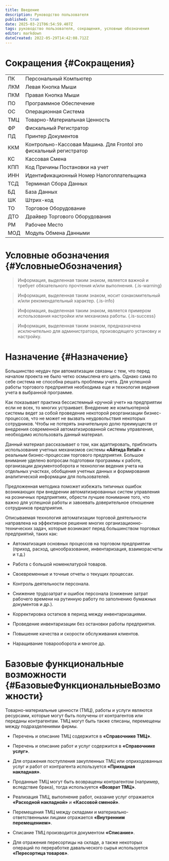 ```yaml
---
title: Введение
description: Руководство пользователя
published: true
date: 2025-03-21T06:54:59.407Z
tags: руководство пользователя, сокращения, условные обозначения
editor: markdown
dateCreated: 2022-05-29T14:42:08.712Z
---
```


# Сокращения {#Сокращения}

|     |     |
| --- | --- |
| ПК  | Персональный Компьютер |
| ЛКМ | Левая Кнопка Мыши |
| ПКМ | Правая Кнопка Мыши |
| ПО  | Программное Обеспечение |
| ОС  | Операционная Система |
| ТМЦ | Товарно-Материальная Ценность |
| ФР  | Фискальный Регистратор |
| ПД  | Принтер Документов |
| ККМ | Контрольно-Кассовая Машина. Для Frontol это фискальный регистратор |
| КС  | Кассовая Смена |
| КПП | Код Причины Постановки на учет |
| ИНН | Идентификационный Номер Налогоплательщика |
| ТСД | Терминал Сбора Данных |
| БД  | База Данных |
| ШК  | Штрих-код |
| ТО  | Торговое Оборудование |
| ДТО | Драйвер Торгового Оборудования |
| РМ  | Рабочее Место |
| МОД | Модуль Обмена Данными |

# Условные обозначения {#УсловныеОбозначения}

> Информация, выделенная таким знаком, является важной и требует обязательного прочтения и/или выполнения.
{.is-warning}

> Информация, выделенная таким знаком, носит ознакомительный и/или рекомендательный характер.
{.is-info}

> Информация, выделенная таким знаком, является примером использования настройки или механизма работы.
{.is-success}

> Информация, выделенная таким знаком, предназначена исключительно для администратора, производящего установку и настройку.


# Назначение {#Назначение}

Большинство неудач при автоматизации связаны с тем, что перед началом проекта не было четко осмыслена его цель. Однако сама по себе система не способна решать проблемы учета. Для успешной работы торгового предприятия необходима еще и технология ведения учета в выбранной программе.

Как показывает практика бессистемный «ручной учет» на предприятии если не всех, то многих устраивает. Внедрение же компьютерной системы ведет за собой проведение некоторой реорганизации бизнес-процессов, что не может не вызвать неудовольствия некоторых сотрудников. Чтобы не потерять значительную долю преимуществ от внедрения современной автоматизированной системы управления, необходимо использовать данный материал.

Данный материал рассказывает о том, как адаптировать, приблизить использование учетных механизмов системы **«Айтида Retail»** к реальным бизнес-процессам торгового предприятия. Большое внимание уделено вопросам подготовки программы к работе, организации документооборота и технологии ведения учета на отдельных участках, обобщения учетных данных и формирования аналитической информации для пользователей.

Предложенная методика поможет избежать типичных ошибок возникающих при внедрении автоматизированных систем управления на розничных предприятиях, обрести лучшее понимание того, что важно для успешной работы и завоевать доверительное отношение сотрудников предприятия.

Описываемая технология автоматизации торговой деятельности направлена на эффективное решение многих организационно-технических задач, которые возникают перед большинством торговых предприятий, таких как:

-   Автоматизация основных процессов на торговом предприятии (приход, расход, ценообразование, инвентаризация, взаиморасчеты и т.д.)

-   Работа с большой номенклатурой товаров.

-   Своевременные и точные отчеты о текущих процессах.

-   Контроль деятельности персонала.

-   Снижение трудозатрат и ошибок персонала (снижение затрат рабочего времени на рутинную работу по заполнению бумажных документов и др.).

-   Корректировка остатков в период между инвентаризациями.

-   Проведение инвентаризации без остановки работы предприятия.

-   Повышение качества и скорости обслуживания клиентов.

-   Наращивание товарооборота и многое др.

# Базовые функциональные возможности {#БазовыеФункциональныеВозможности}

Товарно-материальные ценности (ТМЦ), работы и услуги являются ресурсами, которые могут быть получены от контрагентов или переданы контрагентам. ТМЦ могут быть также списаны, перемещены между подразделениями фирмы.

-   Перечень и описание ТМЦ содержится в **«Справочнике ТМЦ»**.

-   Перечень и описание работ и услуг содержится в **«Справочнике услуг»**.

-   Для отражения поступления закупленных ТМЦ или оприходованных услуг и работ от контрагента используется **«Приходная накладная»**.

-   Проданные ТМЦ могут быть возвращены контрагентом (например, вследствие брака), тогда используется **«Возврат ТМЦ»**.

-   Реализация ТМЦ, выполнение работ, оказание услуг отражается **«Расходной накладной»** и **«Кассовой сменой»**.

-   Перемещения ТМЦ между складами и материально-ответственными лицами отражается **«Внутренним перемещением»**.

-   Списание ТМЦ производится документом **«Списание»**.

-   Для отражения пересортицы на складе, а также некоторых операций по переработке давальческого сырья используется **«Пересортица товаров»**.